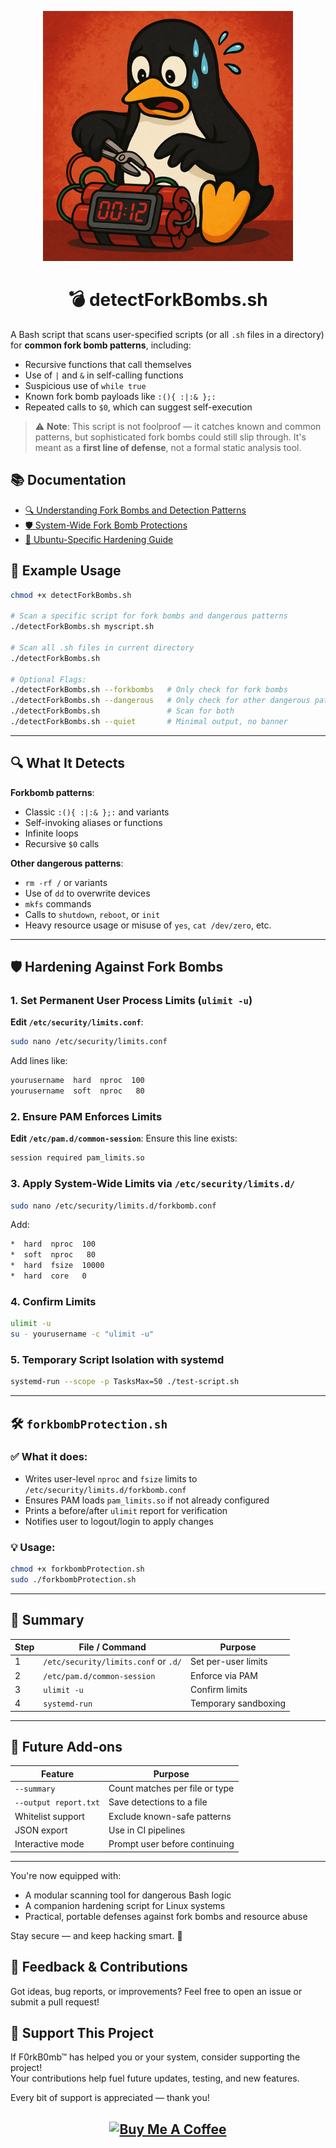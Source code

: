 <p align="center">
  <img src="https://github.com/DouglasFreshHabian/F0rkB0mb/blob/main/Graphics/Tux.png?raw=true" alt="My Image" width="400">
</p>

<h1 align="center">
💣 detectForkBombs.sh
	</h1>

A Bash script that scans user-specified scripts (or all `.sh` files in a directory) for **common fork bomb patterns**, including:

* Recursive functions that call themselves
* Use of `|` and `&` in self-calling functions
* Suspicious use of `while true`
* Known fork bomb payloads like `:(){ :|:& };:`
* Repeated calls to `$0`, which can suggest self-execution

> ⚠️ **Note**: This script is not foolproof — it catches known and common patterns, but sophisticated fork bombs could still slip through. It's meant as a __first line of defense__, not a formal static analysis tool.

## 📚 Documentation

- [🔍 Understanding Fork Bombs and Detection Patterns](https://github.com/DouglasFreshHabian/F0rkB0mb/blob/main/docs/FORKBOMBS.md)
- [🛡️ System-Wide Fork Bomb Protections](https://github.com/DouglasFreshHabian/F0rkB0mb/blob/main/docs/PROTECTIONS.md)
- [🐧 Ubuntu-Specific Hardening Guide](https://github.com/DouglasFreshHabian/F0rkB0mb/blob/main/docs/UBUNTU_HARDENING.md)

## 🧪 Example Usage
```bash
chmod +x detectForkBombs.sh

# Scan a specific script for fork bombs and dangerous patterns
./detectForkBombs.sh myscript.sh

# Scan all .sh files in current directory
./detectForkBombs.sh

# Optional Flags:
./detectForkBombs.sh --forkbombs   # Only check for fork bombs
./detectForkBombs.sh --dangerous   # Only check for other dangerous patterns
./detectForkBombs.sh               # Scan for both
./detectForkBombs.sh --quiet       # Minimal output, no banner
```

---

## 🔍 What It Detects
**Forkbomb patterns**:
- Classic `:(){ :|:& };:` and variants
- Self-invoking aliases or functions
- Infinite loops
- Recursive `$0` calls

**Other dangerous patterns**:
- `rm -rf /` or variants
- Use of `dd` to overwrite devices
- `mkfs` commands
- Calls to `shutdown`, `reboot`, or `init`
- Heavy resource usage or misuse of `yes`, `cat /dev/zero`, etc.

---

## 🛡️ Hardening Against Fork Bombs

### 1. Set Permanent User Process Limits (`ulimit -u`)
**Edit `/etc/security/limits.conf`**:
```bash
sudo nano /etc/security/limits.conf
```
Add lines like:
```bash
yourusername  hard  nproc  100
yourusername  soft  nproc   80
```

### 2. Ensure PAM Enforces Limits
**Edit `/etc/pam.d/common-session`**:
Ensure this line exists:
```bash
session required pam_limits.so
```

### 3. Apply System-Wide Limits via `/etc/security/limits.d/`
```bash
sudo nano /etc/security/limits.d/forkbomb.conf
```
Add:
```bash
*  hard  nproc  100
*  soft  nproc   80
*  hard  fsize  10000
*  hard  core   0
```

### 4. Confirm Limits
```bash
ulimit -u
su - yourusername -c "ulimit -u"
```

### 5. Temporary Script Isolation with systemd
```bash
systemd-run --scope -p TasksMax=50 ./test-script.sh
```

---

## 🛠️ `forkbombProtection.sh`

### ✅ What it does:
- Writes user-level `nproc` and `fsize` limits to `/etc/security/limits.d/forkbomb.conf`
- Ensures PAM loads `pam_limits.so` if not already configured
- Prints a before/after `ulimit` report for verification
- Notifies user to logout/login to apply changes

### 💡 Usage:
```bash
chmod +x forkbombProtection.sh
sudo ./forkbombProtection.sh
```

---

## 🔐 Summary
| Step | File / Command | Purpose |
|------|----------------|---------|
| 1    | `/etc/security/limits.conf` or `.d/` | Set per-user limits |
| 2    | `/etc/pam.d/common-session` | Enforce via PAM |
| 3    | `ulimit -u` | Confirm limits |
| 4    | `systemd-run` | Temporary sandboxing |

---

## 🚀 Future Add-ons
| Feature | Purpose |
|---------|---------|
| `--summary` | Count matches per file or type |
| `--output report.txt` | Save detections to a file |
| Whitelist support | Exclude known-safe patterns |
| JSON export | Use in CI pipelines |
| Interactive mode | Prompt user before continuing |

---

You're now equipped with:
- A modular scanning tool for dangerous Bash logic
- A companion hardening script for Linux systems
- Practical, portable defenses against fork bombs and resource abuse

Stay secure — and keep hacking smart. 🧠


## 💬 Feedback & Contributions

Got ideas, bug reports, or improvements?
Feel free to open an issue or submit a pull request!

## 💖 Support This Project

If F0rkB0mb™ has helped you or your system, consider supporting the project!  
Your contributions help fuel future updates, testing, and new features.

Every bit of support is appreciated — thank you!


  <h2 align="center"> 
  <a href="https://www.buymeacoffee.com/dfreshZ" target="_blank"><img src="https://cdn.buymeacoffee.com/buttons/v2/default-yellow.png" alt="Buy Me A Coffee" style="height: 60px !important;width: 217px !important;" ></a>




<!-- Reach out to me if you are interested in collaboration or want to contract with me for any of the following:
	Building Github Pages
	Creating Youtube Videos
	Editing Youtube Videos
	Youtube Thumbnail Creation
	Anything Pertaining to Linux! -->

<!-- 
 _____              _       _____                        _          
|  ___| __ ___  ___| |__   |  ___|__  _ __ ___ _ __  ___(_) ___ ___ 
| |_ | '__/ _ \/ __| '_ \  | |_ / _ \| '__/ _ \ '_ \/ __| |/ __/ __|
|  _|| | |  __/\__ \ | | | |  _| (_) | | |  __/ | | \__ \ | (__\__ \
|_|  |_|  \___||___/_| |_| |_|  \___/|_|  \___|_| |_|___/_|\___|___/
        dfresh@tutanota.com Fresh Forensics, LLC 2025 -->

